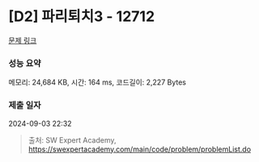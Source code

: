 # [D2] 파리퇴치3 - 12712 

[문제 링크](https://swexpertacademy.com/main/code/problem/problemDetail.do?contestProbId=AXuARWAqDkQDFARa) 

### 성능 요약

메모리: 24,684 KB, 시간: 164 ms, 코드길이: 2,227 Bytes

### 제출 일자

2024-09-03 22:32



> 출처: SW Expert Academy, https://swexpertacademy.com/main/code/problem/problemList.do
